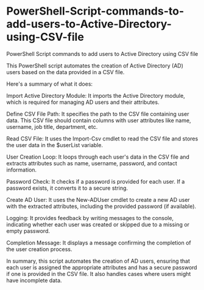 # PowerShell-Script-commands-to-add-users-to-Active-Directory-using-CSV-file
PowerShell Script commands to add users to Active Directory using CSV file

This PowerShell script automates the creation of Active Directory (AD) users based on the data provided in a CSV file. 

Here's a summary of what it does:

Import Active Directory Module: 
It imports the Active Directory module, which is required for managing AD users and their attributes.

Define CSV File Path: 
It specifies the path to the CSV file containing user data. This CSV file should contain columns with user attributes like name, username, job title, department, etc.

Read CSV File: 
It uses the Import-Csv cmdlet to read the CSV file and stores the user data in the $userList variable.

User Creation Loop: 
It loops through each user's data in the CSV file and extracts attributes such as name, username, password, and contact information.

Password Check: 
It checks if a password is provided for each user. If a password exists, it converts it to a secure string.

Create AD User: 
It uses the New-ADUser cmdlet to create a new AD user with the extracted attributes, including the provided password (if available).

Logging: 
It provides feedback by writing messages to the console, indicating whether each user was created or skipped due to a missing or empty password.

Completion Message: 
It displays a message confirming the completion of the user creation process.

In summary, this script automates the creation of AD users, ensuring that each user is assigned the appropriate attributes and has a secure password if one is provided in the CSV file. It also handles cases where users might have incomplete data.




